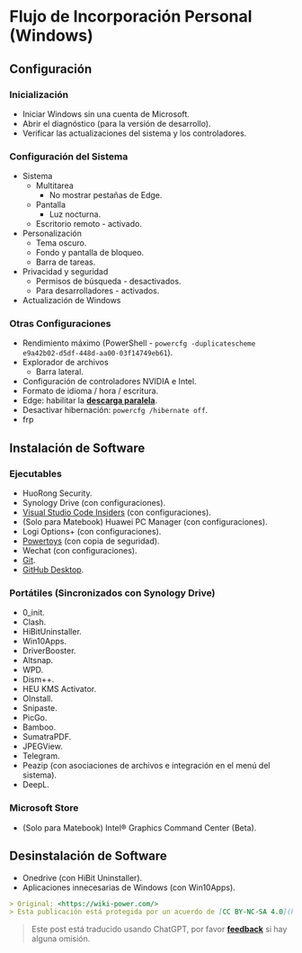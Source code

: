 # Flujo de Incorporación Personal (Windows)

## Configuración

### Inicialización

- Iniciar Windows sin una cuenta de Microsoft.
- Abrir el diagnóstico (para la versión de desarrollo).
- Verificar las actualizaciones del sistema y los controladores.

### Configuración del Sistema

- Sistema
  - Multitarea
    - No mostrar pestañas de Edge.
  - Pantalla
    - Luz nocturna.
  - Escritorio remoto - activado.
- Personalización
  - Tema oscuro.
  - Fondo y pantalla de bloqueo.
  - Barra de tareas.
- Privacidad y seguridad
  - Permisos de búsqueda - desactivados.
  - Para desarrolladores - activados.
- Actualización de Windows

### Otras Configuraciones

- Rendimiento máximo (PowerShell - `powercfg -duplicatescheme e9a42b02-d5df-448d-aa00-03f14749eb61`).
- Explorador de archivos
  - Barra lateral.
- Configuración de controladores NVIDIA e Intel.
- Formato de idioma / hora / escritura.
- Edge: habilitar la [**descarga paralela**](edge://flags/#enable-parallel-downloading).
- Desactivar hibernación: `powercfg /hibernate off`.
- frp

## Instalación de Software

### Ejecutables

- HuoRong Security.
- Synology Drive (con configuraciones).
- [Visual Studio Code Insiders](https://code.visualstudio.com/insiders/) (con configuraciones).
- (Solo para Matebook) Huawei PC Manager (con configuraciones).
- Logi Options+ (con configuraciones).
- [Powertoys](https://github.com/microsoft/PowerToys/releases) (con copia de seguridad).
- Wechat (con configuraciones).
- [Git](https://git-scm.com/downloads).
- [GitHub Desktop](https://desktop.github.com/).

### Portátiles (Sincronizados con Synology Drive)

- 0_init.
- Clash.
- HiBitUninstaller.
- Win10Apps.
- DriverBooster.
- Altsnap.
- WPD.
- Dism++.
- HEU KMS Activator.
- OInstall.
- Snipaste.
- PicGo.
- Bamboo.
- SumatraPDF.
- JPEGView.
- Telegram.
- Peazip (con asociaciones de archivos e integración en el menú del sistema).
- DeepL.

### Microsoft Store

- (Solo para Matebook) Intel® Graphics Command Center (Beta).

## Desinstalación de Software

- Onedrive (con HiBit Uninstaller).
- Aplicaciones innecesarias de Windows (con Win10Apps).

```markdown
> Original: <https://wiki-power.com/>
> Esta publicación está protegida por un acuerdo de [CC BY-NC-SA 4.0](https://creativecommons.org/licenses/by/4.0/deed.en) y debe ser reproducida con atribución.
```

> Este post está traducido usando ChatGPT, por favor [**feedback**](https://github.com/linyuxuanlin/Wiki_MkDocs/issues/new) si hay alguna omisión.